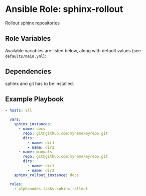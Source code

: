 # Ansible Role: sphinx-rollout

Rollout sphinx repositories

## Role Variables

Available variables are listed below, along with default values (see `defaults/main.yml`):

## Dependencies

sphinx and git has to be installed.

## Example Playbook

```yaml
- hosts: all

  vars:
    sphinx_instances:
      - name: docs
        repo: git@github.com:myname/myrepo.git
        dirs:
          - name: dir1
          - name: dir2
      - name: manuals
        repo: git@github.com:myname/myrepo.git
        dirs:
          - name: dir1
          - name: dir2
    sphinx_rollout_instance: docs

  roles:
    - alphanodes.tasks.sphinx_rollout
```
